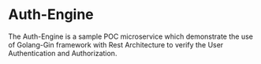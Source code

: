 # Auth-Engine
The Auth-Engine is a sample POC microservice which demonstrate the use of Golang-Gin framework with Rest Architecture to verify the User Authentication and Authorization.